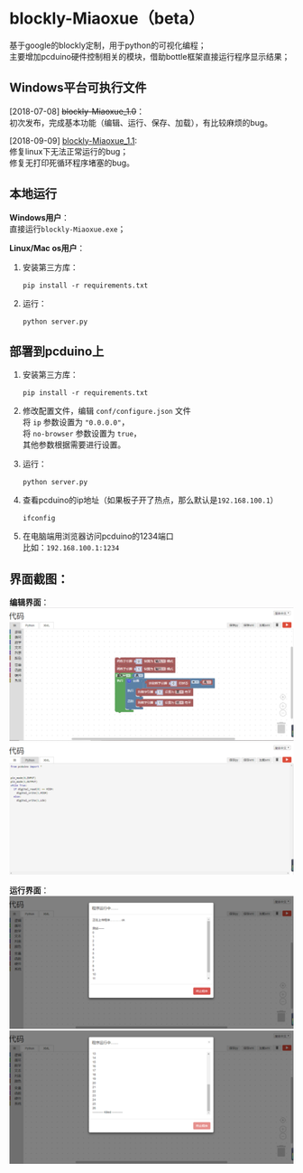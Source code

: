 # blockly-Miaoxue（beta）
基于google的blockly定制，用于python的可视化编程；       
主要增加pcduino硬件控制相关的模块，借助bottle框架直接运行程序显示结果；     
   
## Windows平台可执行文件
\[2018-07-08\] ~~blockly-Miaoxue_1.0~~：     
初次发布，完成基本功能（编辑、运行、保存、加载），有比较麻烦的bug。         
  
\[2018-09-09\] [blockly-Miaoxue_1.1](https://pan.baidu.com/s/1pzYR1iBHHM4I1ooaX0LRSg):      
修复linux下无法正常运行的bug；        
修复无打印死循环程序堵塞的bug。

## 本地运行       
**Windows用户**：       
直接运行`blockly-Miaoxue.exe`；  
  
**Linux/Mac os用户**：
1. 安装第三方库：     
    ```
    pip install -r requirements.txt
    ```

2. 运行：    
    ```
    python server.py
    ```

## 部署到pcduino上     
1. 安装第三方库：     
    ```
    pip install -r requirements.txt
    ```

2. 修改配置文件，编辑 `conf/configure.json` 文件        
    将 `ip` 参数设置为 `"0.0.0.0"`，       
    将 `no-browser` 参数设置为 `true`，    
    其他参数根据需要进行设置。        

3. 运行：    
    ```
    python server.py
    ```         

4. 查看pcduino的ip地址（如果板子开了热点，那么默认是`192.168.100.1`）              
    ```
    ifconfig
    ```      

5. 在电脑端用浏览器访问pcduino的1234端口     
    比如：`192.168.100.1:1234`
   
## 界面截图：    
**编辑界面**：         
![](https://raw.githubusercontent.com/hey-yahei/blockly-Miaoxue/master/demos/demo_blocks.png)      
![](https://raw.githubusercontent.com/hey-yahei/blockly-Miaoxue/master/demos/demo_code.png)      
  
**运行界面**：        
![](https://raw.githubusercontent.com/hey-yahei/blockly-Miaoxue/master/demos/demo_running.png)      
![](https://raw.githubusercontent.com/hey-yahei/blockly-Miaoxue/master/demos/demo_killed.png)      
